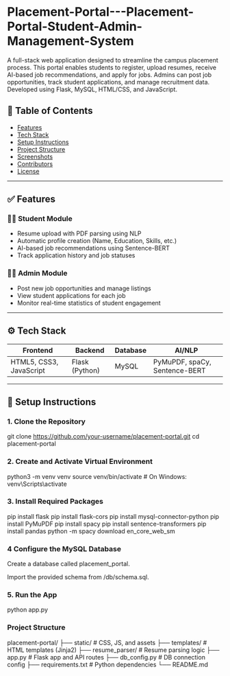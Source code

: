 # Placement-Portal---Placement-Portal-Student-Admin-Management-System
A full-stack web application designed to streamline the campus placement process. This portal enables students to register, upload resumes, receive AI-based job recommendations, and apply for jobs. Admins can post job opportunities, track student applications, and manage recruitment data. Developed using Flask, MySQL, HTML/CSS, and JavaScript.

## 📌 Table of Contents

- [Features](#features)
- [Tech Stack](#tech-stack)
- [Setup Instructions](#setup-instructions)
- [Project Structure](#project-structure)
- [Screenshots](#screenshots)
- [Contributors](#contributors)
- [License](#license)

---

## ✅ Features

### 👨‍🎓 Student Module
- Resume upload with PDF parsing using NLP
- Automatic profile creation (Name, Education, Skills, etc.)
- AI-based job recommendations using Sentence-BERT
- Track application history and job statuses

### 🧑‍💼 Admin Module
- Post new job opportunities and manage listings
- View student applications for each job
- Monitor real-time statistics of student engagement

---

## ⚙️ Tech Stack

| Frontend | Backend | Database | AI/NLP |
|----------|---------|----------|--------|
| HTML5, CSS3, JavaScript | Flask (Python) | MySQL | PyMuPDF, spaCy, Sentence-BERT |

---

## 🚀 Setup Instructions

### 1. Clone the Repository

git clone https://github.com/your-username/placement-portal.git
cd placement-portal

### 2. Create and Activate Virtual Environment

python3 -m venv venv
source venv/bin/activate  # On Windows: venv\Scripts\activate

### 3. Install Required Packages
pip install flask
pip install flask-cors
pip install mysql-connector-python
pip install PyMuPDF
pip install spacy
pip install sentence-transformers
pip install pandas
python -m spacy download en_core_web_sm

### 4 Configure the MySQL Database

Create a database called placement_portal.

Import the provided schema from /db/schema.sql.

### 5. Run the App

python app.py



### Project Structure

placement-portal/
├── static/                  # CSS, JS, and assets
├── templates/               # HTML templates (Jinja2)
├── resume_parser/           # Resume parsing logic
├── app.py                   # Flask app and API routes
├── db_config.py             # DB connection config
├── requirements.txt         # Python dependencies
└── README.md



```bash



